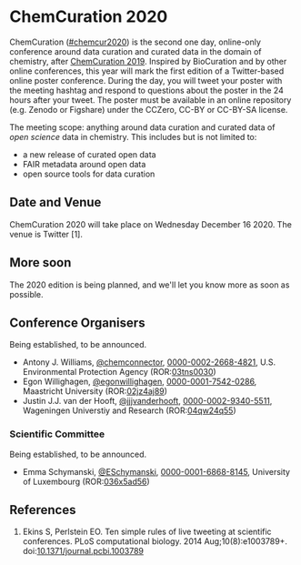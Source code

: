 # ChemCuration 2020

ChemCuration ([#chemcur2020](https://twitter.com/hashtag/chemcur2020)) is the second
one day, online-only conference around data curation and curated data in the
domain of chemistry, after [ChemCuration 2019](https://chemcuration.github.io/chemcuration2019/).
Inspired by BioCuration and by other online conferences, this year will mark
the first edition of a Twitter-based online poster conference. During the day, you will tweet your
poster with the meeting hashtag and respond to questions about the poster in the 24 hours after
your tweet. The poster must be available in an online repository (e.g. Zenodo or Figshare)
under the CCZero, CC-BY or CC-BY-SA license.

The meeting scope: anything around data curation and curated data of *open science* data in
chemistry. This includes but is not limited to:

* a new release of curated open data
* FAIR metadata around open data
* open source tools for data curation

## Date and Venue

ChemCuration 2020 will take place on Wednesday December 16 2020. The venue is Twitter&nbsp;[1].

## More soon

The 2020 edition is being planned, and we'll let you know more as soon as possible.

## Conference Organisers

Being established, to be announced.

* Antony J. Williams, [@chemconnector](https://twitter.com/chemconnector), [0000-0002-2668-4821](https://orcid.org/0000-0002-2668-4821), U.S. Environmental Protection Agency (ROR:[03tns0030](https://ror.org/03tns0030))
* Egon Willighagen, [@egonwillighagen](https://twitter.com/egonwillighagen), [0000-0001-7542-0286](https://orcid.org/0000-0001-7542-0286), Maastricht University (ROR:[02jz4aj89](https://ror.org/02jz4aj89))
* Justin J.J. van der Hooft, [@jjjvanderhooft](https://twitter.com/jjjvanderhooft), [0000-0002-9340-5511](https://orcid.org/0000-0002-9340-5511), Wageningen Universtiy and Research (ROR:[04qw24q55](https://ror.org/04qw24q55))

### Scientific Committee

Being established, to be announced.

* Emma Schymanski, [@ESchymanski](https://twitter.com/ESchymanski), [0000-0001-6868-8145](https://orcid.org/0000-0001-6868-8145), University of Luxembourg (ROR:[036x5ad56](https://ror.org/036x5ad56))



## References

1. Ekins S, Perlstein EO. Ten simple rules of live tweeting at scientific conferences. PLoS computational biology. 2014 Aug;10(8):e1003789+. doi:[10.1371/journal.pcbi.1003789](https://journals.plos.org/ploscompbiol/article?id=10.1371/journal.pcbi.1003789)

